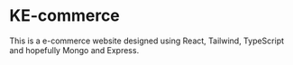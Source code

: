 # KE-commerce

This is a e-commerce website designed using React, Tailwind, TypeScript and hopefully Mongo and Express.
